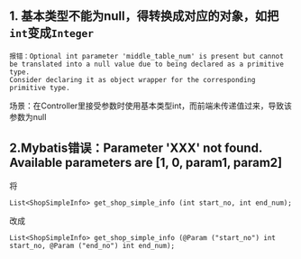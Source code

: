 ## 1. 基本类型不能为null，得转换成对应的对象，如把`int`变成`Integer`
```
报错：Optional int parameter 'middle_table_num' is present but cannot be translated into a null value due to being declared as a primitive type.
Consider declaring it as object wrapper for the corresponding primitive type.
```
场景：在Controller里接受参数时使用基本类型int，而前端未传递值过来，导致该参数为null

## 2.Mybatis错误：Parameter 'XXX' not found. Available parameters are [1, 0, param1, param2]
将
```
List<ShopSimpleInfo> get_shop_simple_info (int start_no, int end_num);
```
改成
```
List<ShopSimpleInfo> get_shop_simple_info (@Param ("start_no") int start_no, @Param ("end_no") int end_num);
```
